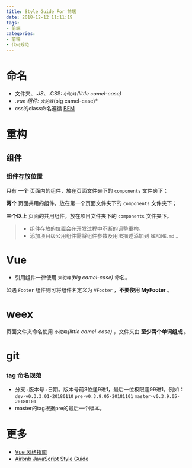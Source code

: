 ```yaml
---
title: Style Guide For 前端
date: 2018-12-12 11:11:19
tags:
- 前端
categories:
- 前端
- 代码规范
---
```


#  命名

- 文件夹、*.JS、*.CSS: `小驼峰`*(little camel-case)*
- *.vue 组件: `大驼峰`*(big camel-case)*
- css的class命名遵循 [BEM](http://www.w3cplus.com/css/bem-definitions.html)

# 重构

## 组件

### 组件存放位置

只有 **一个** 页面内的组件，放在页面文件夹下的 `components` 文件夹下；

**两个** 页面共用的组件，放在第一个页面文件夹下的 `components` 文件夹下；

**三个以上** 页面的共用组件，放在项目文件夹下的 `components` 文件夹下。

> - 组件存放的位置会在开发过程中不断的调整重构。
> - 添加项目级公用组件需将组件参数及用法描述添加到 `README.md` 。

<!--more-->

# Vue

- 引用组件一律使用 `大驼峰`*(big camel-case)* 命名。

如遇 `Footer` 组件则可将组件名定义为 `VFooter` ，**不要使用** **MyFooter** 。


# weex

页面文件夹命名使用 `小驼峰`*(little camel-case)* ，文件夹由 **至少两个单词组成** 。

# git 

### tag 命名规范

- 分支+版本号+日期。版本号前3位逢9进1，最后一位极限逢99进1。例如：`dev-v0.3.3.01-20180110` `pre-v0.3.9.05-20181101`  `master-v0.3.9.05-20180101` 
- master的tag根据pre的最后一个版本。

# 更多

- [Vue 风格指南](https://cn.vuejs.org/v2/style-guide/)
- [Airbnb JavaScript Style Guide](https://github.com/airbnb/javascript)